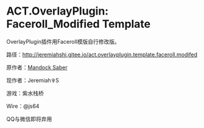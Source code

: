 # ACT.OverlayPlugin: Faceroll_Modified Template

OverlayPlugin插件用Faceroll模版自行修改版。

路径：http://jeremiahshi.gitee.io/act.overlayplugin.template.faceroll.modifed

原作者：[Mandock Saber](https://twitter.com/mandock_saber)

现作者：Jeremiah✞S

游戏：紫水栈桥

Wire：@js64

QQ与微信即将弃用
